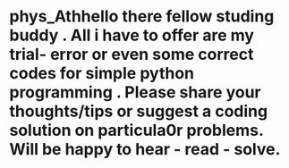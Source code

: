 # phys_Athhello there fellow studing buddy . All i have to offer are my trial- error or even some correct codes for simple python programming . Please share your thoughts/tips or suggest a coding solution on particula0r problems. Will be happy to hear - read - solve.
